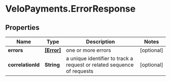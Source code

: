 # VeloPayments.ErrorResponse

## Properties

Name | Type | Description | Notes
------------ | ------------- | ------------- | -------------
**errors** | [**[Error]**](Error.md) | one or more errors | [optional] 
**correlationId** | **String** | a unique identifier to track a request or related sequence of requests | [optional] 


